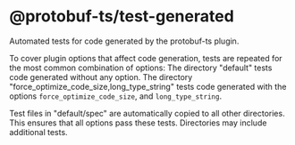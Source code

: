 @protobuf-ts/test-generated
===========================

Automated tests for code generated by the protobuf-ts plugin. 

To cover plugin options that affect code generation, tests are repeated
for the most common combination of options: The directory "default" 
tests code generated without any option. The directory 
"force_optimize_code_size,long_type_string" tests code generated with 
the options `force_optimize_code_size`, and `long_type_string`.

Test files in "default/spec" are automatically copied to all other 
directories. This ensures that all options pass these tests. 
Directories may include additional tests.
